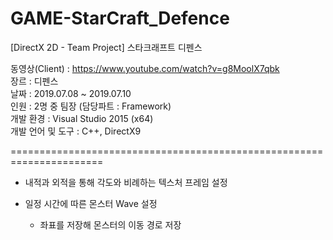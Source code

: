 # GAME-StarCraft_Defence
[DirectX 2D - Team Project] 스타크래프트 디펜스

 동영상(Client)    : https://www.youtube.com/watch?v=g8MoolX7qbk
<br/>장르              : 디펜스
<br/>날짜              : 2019.07.08 ~ 2019.07.10
<br/>인원              : 2명 중 팀장 (담당파트 : Framework)
<br/>개발 환경         : Visual Studio 2015 (x64)
<br/>개발 언어 및 도구  : C++, DirectX9

======================================================================

* 내적과 외적을 통해 각도와 비례하는 텍스처 프레임 설정

* 일정 시간에 따른 몬스터 Wave 설정

  - 좌표를 저장해 몬스터의 이동 경로 저장
